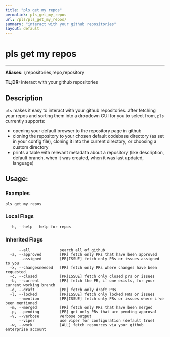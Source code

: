 ```yaml
---
title: "pls get my repos"
permalink: pls_get_my_repos
url: /pls/pls_get_my_repos/
summary: "interact with your github repositories"
layout: default
---
```

# pls get my repos 

---
**Aliases**: r,repositories,repo,repository

**TL;DR:** interact with your github repositories

## Description

`pls` makes it easy to interact with your github repositories. after fetching your repos and sorting them into a dropdown GUI for you to select from, `pls` currently supports:
- opening your default browser to the repository page in github
- cloning the repository to your chosen default codebase directory (as set in your config file), cloning it into the current directory, or choosing a custom directory
- prints a table with relevant metadata about a repository (like description, default branch, when it was created, when it was last updated, language)

## Usage:

### Examples

```
pls get my repos
```

### Local Flags

```
  -h, --help   help for repos
```

### Inherited Flags

```
      --all             search all of github
  -a, --approved        [PR] fetch only PRs that have been approved
      --assigned        [PR|ISSUE] fetch only PRs or issues assigned to you
  -x, --changesneeded   [PR] fetch only PRs where changes have been requested
  -c, --closed          [PR|ISSUE] fetch only closed prs or issues
  -b, --current         [PR] fetch the PR, if one exists, for your current working branch
  -d, --draft           [PR] fetch only draft PRs
  -l, --locked          [PR|ISSUE] fetch only locked PRs or issues
      --mention         [PR|ISSUE] fetch only PRs or issues where i've been mentioned
  -m, --merged          [PR] fetch only PRs that have been merged
  -p, --pending         [PR] get only PRs that are pending approval
  -V, --verbose         verbose output
      --viper           use viper for configuration (default true)
  -w, --work            [ALL] fetch resources via your github enterprise account
```
